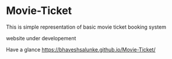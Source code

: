 # Movie-Ticket
This is simple representation of basic movie ticket booking system

website under developement

Have a glance https://bhaveshsalunke.github.io/Movie-Ticket/
